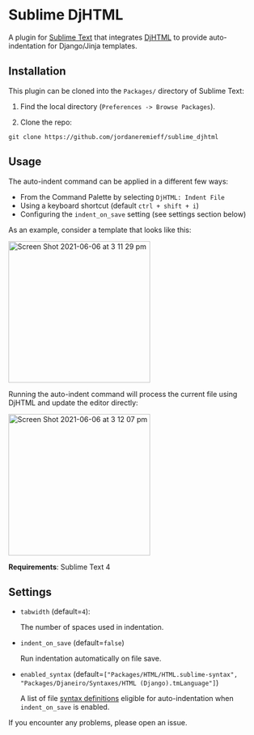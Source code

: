 # Sublime DjHTML

A plugin for [Sublime Text](https://www.sublimetext.com/) that integrates [DjHTML](https://github.com/rtts/djhtml) to provide auto-indentation for Django/Jinja templates.

## Installation

This plugin can be cloned into the `Packages/` directory of Sublime Text:

1. Find the local directory (`Preferences -> Browse Packages`).

2. Clone the repo:

```shell
git clone https://github.com/jordaneremieff/sublime_djhtml
```

## Usage

The auto-indent command can be applied in a different few ways:

- From the Command Palette by selecting `DjHTML: Indent File`
- Using a keyboard shortcut (default `ctrl + shift + i`)
- Configuring the `indent_on_save` setting (see settings section below)

As an example, consider a template that looks like this:

<img width="280" alt="Screen Shot 2021-06-06 at 3 11 29 pm" src="https://user-images.githubusercontent.com/1376648/120913355-d9d8d080-c6d9-11eb-8fb2-b8d9e33129a1.png">

Running the auto-indent command will process the current file using DjHTML and update the editor directly:

<img width="280" alt="Screen Shot 2021-06-06 at 3 12 07 pm" src="https://user-images.githubusercontent.com/1376648/120913354-d8a7a380-c6d9-11eb-9289-0807130db145.png">

**Requirements**: Sublime Text 4


## Settings

- `tabwidth` (default=`4`):

    The number of spaces used in indentation.

- `indent_on_save` (default=`false`)

    Run indentation automatically on file save.

- `enabled_syntax` (default=`["Packages/HTML/HTML.sublime-syntax", "Packages/Djaneiro/Syntaxes/HTML (Django).tmLanguage"]`)

    A list of file [syntax definitions](https://www.sublimetext.com/docs/syntax.html) eligible for auto-indentation when `indent_on_save` is enabled.




If you encounter any problems, please open an issue.
